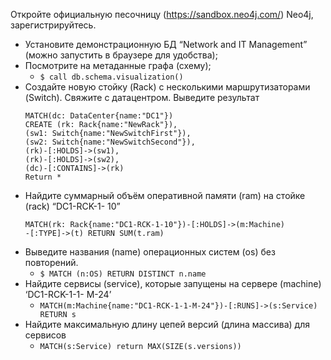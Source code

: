 Откройте официальную песочницу (https://sandbox.neo4j.com/) Neo4j, зарегистрируйтесь.
- Установите демонстрационную БД “Network and IT Management” (можно запустить в
браузере для удобства);
- Посмотрите на метаданные графа (схему);
  - `$ call db.schema.visualization()`
- Создайте новую стойку (Rack) c несколькими маршрутизаторами (Switch). Свяжите
с датацентром. Выведите результат
  ```
  MATCH(dc: DataCenter{name:"DC1"})
  CREATE (rk: Rack{name:"NewRack"}),
  (sw1: Switch{name:"NewSwitchFirst"}),
  (sw2: Switch{name:"NewSwitchSecond"}),
  (rk)-[:HOLDS]->(sw1),
  (rk)-[:HOLDS]->(sw2),
  (dc)-[:CONTAINS]->(rk)
  Return *
  ```
- Найдите суммарный объём оперативной памяти (ram) на стойке (rack) “DC1-RCK-1-
10” 
  ```
  MATCH(rk: Rack{name:"DC1-RCK-1-10"})-[:HOLDS]->(m:Machine)
  -[:TYPE]->(t) RETURN SUM(t.ram)
  ```
- Выведите названия (name) операционных систем (os) без повторений. 
  - `$ MATCH (n:OS) RETURN DISTINCT n.name`
- Найдите сервисы (service), которые запущены на сервере (machine) ‘DC1-RCK-1-1-
M-24’ 
  - `MATCH(m:Machine{name:"DC1-RCK-1-1-M-24"})-[:RUNS]->(s:Service) RETURN s`
- Найдите максимальную длину цепей версий (длина массива) для сервисов
  - `MATCH(s:Service) return MAX(SIZE(s.versions))`